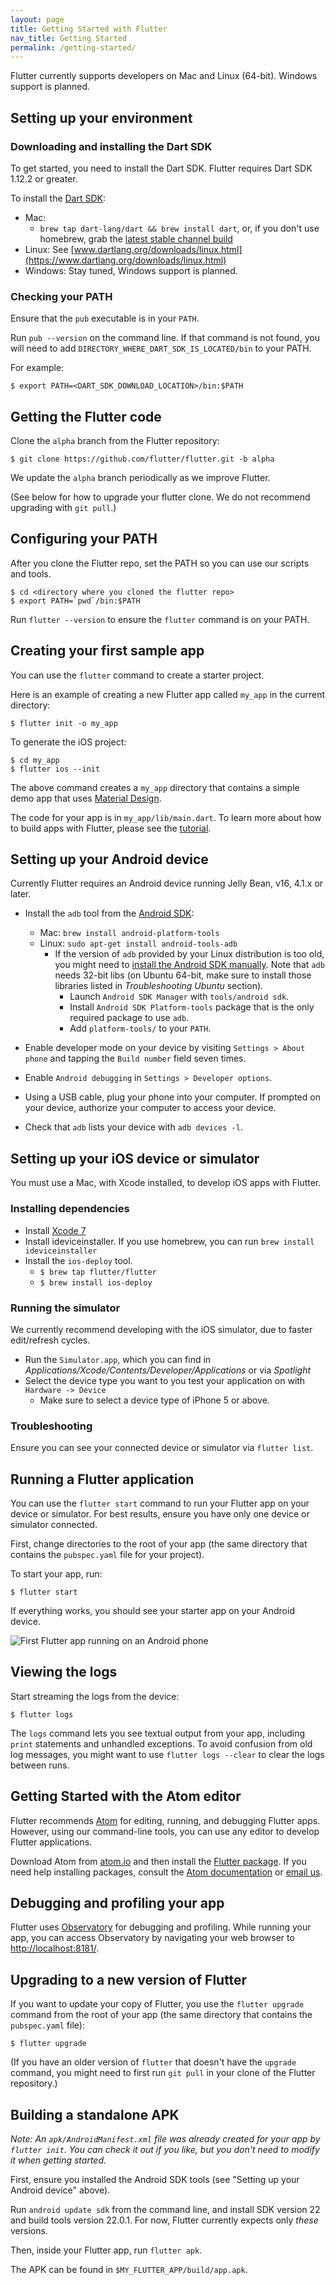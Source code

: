 ```yaml
---
layout: page
title: Getting Started with Flutter
nav_title: Getting Started
permalink: /getting-started/
---
```


Flutter currently supports developers on Mac and Linux (64-bit).
Windows support is planned.

## Setting up your environment

### Downloading and installing the Dart SDK

To get started, you need to install the Dart SDK.
Flutter requires Dart SDK 1.12.2 or greater.

To install the [Dart SDK](https://www.dartlang.org/downloads/):

- Mac:
  - `brew tap dart-lang/dart && brew install dart`, or, if you don't use homebrew, grab the [latest stable channel build](https://www.dartlang.org/downloads/archive/)
- Linux: See [www.dartlang.org/downloads/linux.html](https://www.dartlang.org/downloads/linux.html)
- Windows: Stay tuned, Windows support is planned.

### Checking your PATH

Ensure that the `pub` executable is in your `PATH`.

Run `pub --version` on the command line. If that command
is not found, you will need to add `DIRECTORY_WHERE_DART_SDK_IS_LOCATED/bin`
to your PATH.

For example:

```
$ export PATH=<DART_SDK_DOWNLOAD_LOCATION>/bin:$PATH
```

## Getting the Flutter code

Clone the `alpha` branch from the Flutter repository:

```
$ git clone https://github.com/flutter/flutter.git -b alpha
```

We update the `alpha` branch periodically as we improve Flutter.

(See below for how to upgrade your flutter clone. We do not
recommend upgrading with `git pull`.)

## Configuring your PATH

After you clone the Flutter repo, set the PATH so you can
use our scripts and tools.

```
$ cd <directory where you cloned the flutter repo>
$ export PATH=`pwd`/bin:$PATH
```

Run `flutter --version` to ensure the `flutter`
command is on your PATH.

## Creating your first sample app

You can use the `flutter`
command to create a starter project.

Here is an example of creating a new Flutter app called `my_app`
in the current directory:

```
$ flutter init -o my_app
```

To generate the iOS project:
```
$ cd my_app
$ flutter ios --init
```

The above command creates a `my_app` directory that contains a simple demo
app that uses [Material Design](https://www.google.com/design/spec/material-design/introduction.html).

The code for your app is in `my_app/lib/main.dart`.
To learn more about how to build apps with Flutter, please see the
[tutorial](/tutorial/).

## Setting up your Android device

Currently Flutter requires an Android device running
Jelly Bean, v16, 4.1.x or later.

 - Install the `adb` tool from the [Android SDK](https://developer.android.com/sdk/installing/index.html?pkg=tools):
   - Mac: `brew install android-platform-tools`
   - Linux: `sudo apt-get install android-tools-adb`
     - If the version of `adb` provided by your Linux distribution is too old,
       you might need to [install the Android SDK manually](https://developer.android.com/sdk/installing/index.html?pkg=tools).
       Note that `adb` needs 32-bit libs (on Ubuntu 64-bit, make sure to install
       those libraries listed in _Troubleshooting Ubuntu_ section).
         - Launch `Android SDK Manager` with `tools/android sdk`.
         - Install `Android SDK Platform-tools` package that is the only required
           package to use `adb`.
         - Add `platform-tools/` to your `PATH`.

 - Enable developer mode on your device by visiting `Settings > About phone` and
   tapping the `Build number` field seven times.

 - Enable `Android debugging` in `Settings > Developer options`.

 - Using a USB cable, plug your phone into your computer. If prompted on your
   device, authorize your computer to access your device.

 - Check that `adb` lists your device with `adb devices -l`.

## Setting up your iOS device or simulator

You must use a Mac, with Xcode installed, to develop iOS apps with Flutter.

### Installing dependencies

- Install [Xcode 7](https://developer.apple.com/xcode/)
- Install ideviceinstaller. If you use homebrew, you can run `brew install ideviceinstaller`
- Install the `ios-deploy` tool.
  - `$ brew tap flutter/flutter`
  - `$ brew install ios-deploy`

### Running the simulator

We currently recommend developing with the iOS simulator, due to
faster edit/refresh cycles.

- Run the `Simulator.app`, which you can find in _Applications/Xcode/Contents/Developer/Applications_ or via _Spotlight_
- Select the device type you want to you test your application on with `Hardware -> Device`
  - Make sure to select a device type of iPhone 5 or above.

### Troubleshooting

Ensure you can see your connected device or simulator via `flutter list`.

## Running a Flutter application

You can use the `flutter start` command to run your Flutter app on your
device or simulator. For best results, ensure you have only one device
or simulator connected.

First, change directories to the root of your app (the same directory that
contains the `pubspec.yaml` file for your project).

To start your app, run:

```
$ flutter start
```

If everything works, you should see your starter app
on your Android device.

![First Flutter app running on an Android phone](/images/flutter_starter_app_screenshot.png)

## Viewing the logs

Start streaming the logs from the device:

```
$ flutter logs
```

The `logs` command lets you see textual output from your app, including `print`
statements and unhandled exceptions. To avoid confusion from old log messages,
you might want to use `flutter logs --clear` to clear the logs between runs.

## Getting Started with the Atom editor

Flutter recommends [Atom](https://atom.io/) for editing, running,
and debugging Flutter apps. However,
using our command-line tools, you can use
any editor to develop Flutter applications.

Download Atom from [atom.io](https://atom.io)
and then install the [Flutter package](https://atom.io/packages/flutter).
If you need help installing packages, consult the
[Atom documentation](https://atom.io/docs/v1.3.2/using-atom-atom-packages)
or [email us][mailinglist].

## Debugging and profiling your app

Flutter uses [Observatory](https://www.dartlang.org/tools/observatory/) for
debugging and profiling. While running your app, you can access Observatory
by navigating your web browser to [http://localhost:8181/](http://localhost:8181/).

## Upgrading to a new version of Flutter

If you want to update your copy of Flutter, you use the `flutter upgrade`
command from the root of your app (the same directory that contains the
`pubspec.yaml` file):

```
$ flutter upgrade
```

(If you have an older version of `flutter` that doesn't have the `upgrade`
command, you might need to first run `git pull` in your clone of the Flutter
repository.)

## Building a standalone APK

_Note: An `apk/AndroidManifest.xml` file was already created for
your app by `flutter init`. You can check it out if you like,
but you don't need to modify it
when getting started._

First, ensure you installed the Android SDK tools
(see "Setting up your Android device" above).

Run `android update sdk` from the command line,
and install SDK version 22 and build tools version 22.0.1.
For now, Flutter currently expects only _these_ versions.

Then, inside your Flutter app, run `flutter apk`.

The APK can be found in `$MY_FLUTTER_APP/build/app.apk`.

[mailinglist]: mailto:flutter-dev@googlegroups.com
